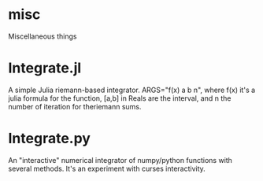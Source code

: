 # misc
Miscellaneous things

# Integrate.jl
A simple Julia riemann-based integrator. ARGS="f(x) a b n", where f(x) it's a julia formula for the function, [a,b] in Reals are the interval, and n the number of iteration for theriemann sums. 

# Integrate.py
An "interactive" numerical integrator of numpy/python functions with several methods. It's an experiment with curses interactivity.
